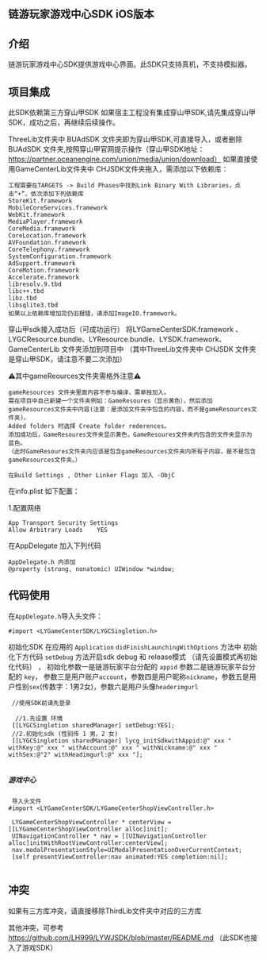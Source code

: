 ## 链游玩家游戏中心SDK  iOS版本
## 介绍
链游玩家游戏中心SDK提供游戏中心界面。此SDK只支持真机，不支持模拟器。

## 项目集成
此SDK依赖第三方穿山甲SDK
如果宿主工程没有集成穿山甲SDK,请先集成穿山甲SDK，成功之后，再继续后续操作。

ThreeLib文件夹中 BUAdSDK 文件夹即为穿山甲SDK,可直接导入，或者删除BUAdSDK 文件夹,按照穿山甲官网提示操作（穿山甲SDK地址：https://partner.oceanengine.com/union/media/union/download）
如果直接使用GameCenterLib文件夹中 CHJSDK文件夹拖入，需添加以下依赖库：

```
工程需要在TARGETS -> Build Phases中找到Link Binary With Libraries，点击“+”，依次添加下列依赖库
StoreKit.framework
MobileCoreServices.framework
WebKit.framework
MediaPlayer.framework
CoreMedia.framework
CoreLocation.framework
AVFoundation.framework
CoreTelephony.framework
SystemConfiguration.framework
AdSupport.framework
CoreMotion.framework
Accelerate.framework
libresolv.9.tbd
libc++.tbd
libz.tbd
libsqlite3.tbd
如果以上依赖库增加完仍旧报错，请添加ImageIO.framework。

```
穿山甲sdk接入成功后（可成功运行）
将LYGameCenterSDK.framework 、LYGCResource.bundle、LYResource.bundle、LYSDK.framework、GameCenterLib 文件夹添加到项目中 （其中ThreeLib文件夹中 CHJSDK 文件夹是穿山甲SDK，请注意不要二次添加）


⚠️其中gameReources文件夹需格外注意⚠️

```
gameResources 文件夹里面内容不参与编译，需单独加入。
需在项目中自己新建一个文件夹例如：GameResoures（显示黄色），然后添加gameResources文件夹中内容(注意：是添加文件夹中包含的内容，而不是gameResources文件夹)。
Added folders 时选择 Create folder rederences。 
添加成功后，GameResoures文件夹显示黄色，GameResoures文件夹内包含的文件夹显示为蓝色。
（此时GameResoures文件夹内应该是包含gameResources文件夹内所有子内容，是不是包含gameResources文件夹。）

```

```
在Build Settings , Other Linker Flags 加入 -ObjC
```
在info.plist 如下配置：

1.配置网络
```
App Transport Security Settings
Allow Arbitrary Loads    YES

```

在AppDelegate 加入下列代码
```
AppDelegate.h 内添加
@property (strong, nonatomic) UIWindow *window;

```


## 代码使用
在`AppDelegate.h`导入头文件：
```
#import <LYGameCenterSDK/LYGCSingletion.h>

```
初始化SDK 在应用的 `Application` ` didFinishLaunchingWithOptions
 ` 方法中 初始化下方代码  `setDebug` 方法开启sdk debug 和 release模式 （请先设置模式再初始化代码）
 ， 初始化参数一是链游玩家平台分配的 `appid` 参数二是链游玩家平台分配的 `key`， 参数三是用户账户`account`，参数四是用户昵称`nickname`，参数五是用户性别`sex`(传数字：1男2女)，参数六是用户头像`headerimgurl`
```
 //使用SDK前请先登录   
    
  //1.先设置 环境 
 [[LYGCSingletion sharedManager] setDebug:YES];
 //2.初始化sdk (性别传 1 男，2 女)
 [[LYGCSingletion sharedManager] lycg_initSdkwithAppid:@" xxx " withKey:@" xxx " withAccount:@" xxx " withNickname:@" xxx " withSex:@"2" withHeadimgurl:@" xxx "];
    
  ```
##### 游戏中心

```
 导入头文件
#import <LYGameCenterSDK/LYGameCenterShopViewController.h>
 
 LYGameCenterShopViewController * centerView = [[LYGameCenterShopViewController alloc]init];
 UINavigationController * nav = [[UINavigationController alloc]initWithRootViewController:centerView];
 nav.modalPresentationStyle=UIModalPresentationOverCurrentContext;
 [self presentViewController:nav animated:YES completion:nil];
  
```
 
## 冲突
如果有三方库冲突，请直接移除ThirdLib文件夹中对应的三方库 

其他冲突，可参考 https://github.com/LH999/LYWJSDK/blob/master/README.md 
（此SDK也接入了游戏SDK）
 




